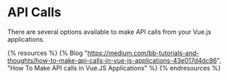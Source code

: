 # API Calls

There are several options available to make API calls from your Vue.js applications.

{% resources %}
  {% Blog "https://medium.com/bb-tutorials-and-thoughts/how-to-make-api-calls-in-vue-js-applications-43e017d4dc86", "How To Make API calls in Vue.JS Applications" %}
{% endresources %}

